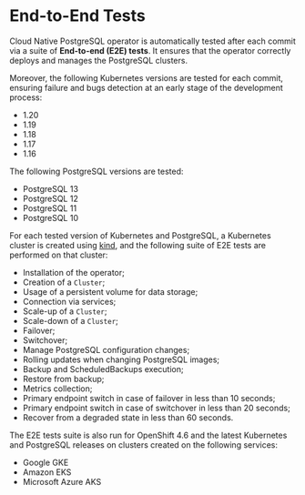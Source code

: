 # End-to-End Tests

Cloud Native PostgreSQL operator is automatically tested after each
commit via a suite of **End-to-end (E2E) tests**. It ensures that
the operator correctly deploys and manages the PostgreSQL clusters.

Moreover, the following Kubernetes versions are tested for each commit,
ensuring failure and bugs detection at an early stage of the development
process:

* 1.20
* 1.19
* 1.18
* 1.17
* 1.16

The following PostgreSQL versions are tested:

* PostgreSQL 13
* PostgreSQL 12
* PostgreSQL 11
* PostgreSQL 10

For each tested version of Kubernetes and PostgreSQL, a Kubernetes
cluster is created using [kind](https://kind.sigs.k8s.io/),
and the following suite of E2E tests are performed on that cluster:

* Installation of the operator;
* Creation of a `Cluster`;
* Usage of a persistent volume for data storage;
* Connection via services;
* Scale-up of a `Cluster`;
* Scale-down of a `Cluster`;
* Failover;
* Switchover;
* Manage PostgreSQL configuration changes;
* Rolling updates when changing PostgreSQL images;
* Backup and ScheduledBackups execution;
* Restore from backup;
* Metrics collection;
* Primary endpoint switch in case of failover in less than 10 seconds;
* Primary endpoint switch in case of switchover in less than 20 seconds;
* Recover from a degraded state in less than 60 seconds.

The E2E tests suite is also run for OpenShift 4.6 and the latest Kubernetes
and PostgreSQL releases on clusters created on the following services:

* Google GKE
* Amazon EKS
* Microsoft Azure AKS

